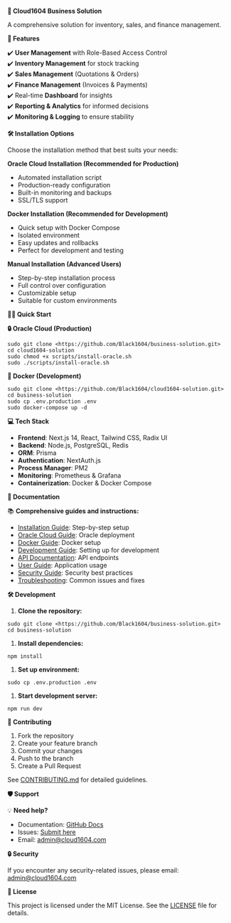 **🌟 Cloud1604 Business Solution**

A comprehensive solution for inventory, sales, and finance management.

**🚀 Features**

✔️ **User Management** with Role-Based Access Control  
✔️ **Inventory Management** for stock tracking  
✔️ **Sales Management** (Quotations & Orders)  
✔️ **Finance Management** (Invoices & Payments)  
✔️ Real-time **Dashboard** for insights  
✔️ **Reporting & Analytics** for informed decisions  
✔️ **Monitoring & Logging** to ensure stability

**🛠️ Installation Options**

Choose the installation method that best suits your needs:

**Oracle Cloud Installation (Recommended for Production)**

- Automated installation script
- Production-ready configuration
- Built-in monitoring and backups
- SSL/TLS support

**Docker Installation (Recommended for Development)**

- Quick setup with Docker Compose
- Isolated environment
- Easy updates and rollbacks
- Perfect for development and testing

**Manual Installation (Advanced Users)**

- Step-by-step installation process
- Full control over configuration
- Customizable setup
- Suitable for custom environments

**🏃‍♂️ Quick Start**

**🔒 Oracle Cloud (Production)**

```
sudo git clone <https://github.com/Black1604/business-solution.git>
cd cloud1604-solution
sudo chmod +x scripts/install-oracle.sh
sudo ./scripts/install-oracle.sh
```

**🐳 Docker (Development)**

```
sudo git clone <https://github.com/Black1604/cloud1604-solution.git>
cd business-solution
sudo cp .env.production .env
sudo docker-compose up -d
```

**💻 Tech Stack**

- **Frontend**: Next.js 14, React, Tailwind CSS, Radix UI
- **Backend**: Node.js, PostgreSQL, Redis
- **ORM**: Prisma
- **Authentication**: NextAuth.js
- **Process Manager**: PM2
- **Monitoring**: Prometheus & Grafana
- **Containerization**: Docker & Docker Compose

**📖 Documentation**

📚 **Comprehensive guides and instructions:**

- [Installation Guide](docs/INSTALL.md): Step-by-step setup
- [Oracle Cloud Guide](docs/ORACLE-CLOUD.md): Oracle deployment
- [Docker Guide](docs/DOCKER.md): Docker setup
- [Development Guide](docs/DEVELOPMENT.md): Setting up for development
- [API Documentation](docs/API.md): API endpoints
- [User Guide](docs/USER-GUIDE.md): Application usage
- [Security Guide](docs/SECURITY.md): Security best practices
- [Troubleshooting](docs/TROUBLESHOOTING.md): Common issues and fixes

**🛠️ Development**

1. **Clone the repository:**

```
sudo git clone <https://github.com/Black1604/business-solution.git>
cd business-solution
```

1. **Install dependencies:**

```
npm install
```

1. **Set up environment:**

```
sudo cp .env.production .env
```

1. **Start development server:**

```
npm run dev
```

**🤝 Contributing**

1. Fork the repository
2. Create your feature branch
3. Commit your changes
4. Push to the branch
5. Create a Pull Request

See [CONTRIBUTING.md](docs/CONTRIBUTING.md) for detailed guidelines.

**🛡️ Support**

💡 **Need help?**

- Documentation: [GitHub Docs](https://github.com/Black1604/cloud-solution/docs)
- Issues: [Submit here](https://github.com/Black1604/cloudsolution/issues)
- Email: <admin@cloud1604.com>

**🔒 Security**

If you encounter any security-related issues, please email: <admin@cloud1604.com>

**📜 License**

This project is licensed under the MIT License. See the [LICENSE](LICENSE) file for details.
